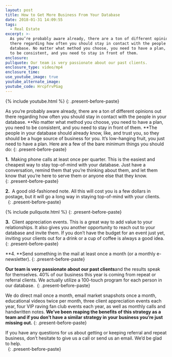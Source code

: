 ```yaml
---
layout: post
title: How to Get More Business From Your Database
date: 2018-01-31 14:09:55
tags:
  - Real Estate
excerpt: >-
  As you’re probably aware already, there are a ton of different opinions out
  there regarding how often you should stay in contact with the people in your
  database. No matter what method you choose, you need to have a plan, you need
  to be consistent, and you need to stay in front of them.
enclosure:
pullquote: Our team is very passionate about our past clients.
enclosure_type: video/mp4
enclosure_time:
use_youtube_image: true
youtube_alternate_image:
youtube_code: HrcpfrvPGag
---
```



{% include youtube.html %}
{: .present-before-paste}

As you’re probably aware already, there are a ton of different opinions out there regarding how often you should stay in contact with the people in your database. **No matter what method you choose, you need to have a plan, you need to be consistent, and you need to stay in front of them.&nbsp;**The people in your database should already know, like, and trust you, so they should be a huge source of business for you. It’s low-hanging fruit, you just need to have a plan. Here are a few of the bare minimum things you should do:
{: .present-before-paste}

**1.&nbsp;** Making phone calls at least once per quarter. This is the easiest and cheapest way to stay top-of-mind with your database. Just have a conversation, remind them that you’re thinking about them, and let them know that you’re here to serve them or anyone else that they know.&nbsp;<br>
{: .present-before-paste}

**2.&nbsp;** A good old-fashioned note. All this will cost you is a few dollars in postage, but it will go a long way in staying top-of-mind with your clients.<br>&nbsp;
{: .present-before-paste}

{% include pullquote.html %}
{: .present-before-paste}

**3.&nbsp;** Client appreciation events. This is a great way to add value to your relationships. It also gives you another opportunity to reach out to your database and invite them. If you don’t have the budget for an event just yet, inviting your clients out for a drink or a cup of coffee is always a good idea.<br>
{: .present-before-paste}

**4.&nbsp;**Send something in the mail at least once a month (or a monthly e-newsletter).
{: .present-before-paste}

**Our team is very passionate about our past clients**and the results speak for themselves. 40% of our business this year is coming from repeat or referral clients. We actually utilize a 100-touch program for each person in our database.&nbsp;
{: .present-before-paste}

We do direct mail once a month, email market snapshots once a month, educational videos twice per month, three client appreciation events each year, four VIP raving fan club events each year, as well as monthly calls and handwritten notes. **We’ve been reaping the benefits of this strategy as a team and if you don’t have a similar strategy in your business you’re just missing out.**
{: .present-before-paste}

If you have any questions for us about getting or keeping referral and repeat business, don’t hesitate to give us a call or send us an email. We’d be glad to help.<br>&nbsp;
{: .present-before-paste}